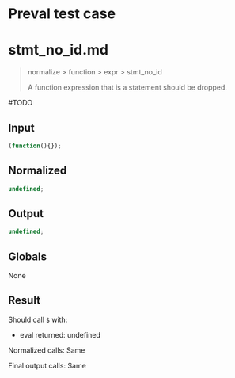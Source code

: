 # Preval test case

# stmt_no_id.md

> normalize > function > expr > stmt_no_id
>
> A function expression that is a statement should be dropped.

#TODO

## Input

`````js filename=intro
(function(){});
`````

## Normalized

`````js filename=intro
undefined;
`````

## Output

`````js filename=intro
undefined;
`````

## Globals

None

## Result

Should call `$` with:
 - eval returned: undefined

Normalized calls: Same

Final output calls: Same
